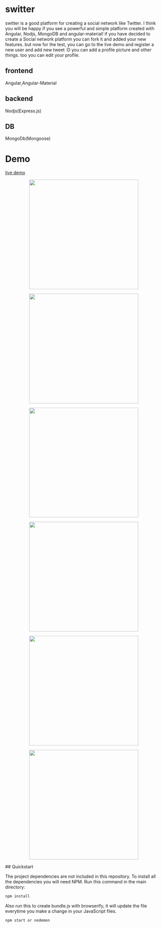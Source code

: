 # switter
switter is a good platform for creating a social network like Twitter.
I think you will be happy if you see a powerful and simple platform created with Angular, Nodjs,  MongoDB and angular-material!
if you have decided to create a Social network platform you can fork it and added your new features.
but now for the test, you can go to the live demo and register a new user and add new tweet :D 
you can add a profile picture and other things.
too you can edit your profile.
## frontend
   Angular,Angular-Material
## backend 
   Nodjs(Express.js)
## DB
   MongoDb(Mongoose)
   
# Demo
<a href="https://agile-chamber-49704.herokuapp.com/#!/">  live demo </a> 

<p align="center">
  <img src="http://miladasghari.com/projects/switter/1.png" width="350" />
</p>
  <p align="center">
  <img src="http://miladasghari.com/projects/switter/2.png" width="350" />
</P>
<p align="center">
  <img src="http://miladasghari.com/projects/switter/3.png" width="350" />
</p>
<p align="center">
  <img src="http://miladasghari.com/projects/switter/4.png" width="350" />
</p>
<p align="center">
  <img src="http://miladasghari.com/projects/switter/5.png" width="350" />
</p>
<p align="center">
  <img src="http://miladasghari.com/projects/switter/6.png" width="350" />
</p>
## Quickstart

The project dependencies are not included in this repository. To install all the dependencies you will need NPM. Run this command in the main directory:

```bash
npm install
```

Also run this to create bundle.js with browserify, it will update the file everytime you make a change in your JavaScript files.

```bash
npm start or nodemon
```
